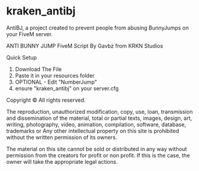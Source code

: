 # kraken_antibj
AntiBJ, a project created to prevent people from abusing BunnyJumps on your FiveM server.

ANTI BUNNY JUMP FiveM Script By Gavbz from KRKN Studios

Quick Setup

1. Download The File
2. Paste it in your resources folder
3. OPTIONAL - Edit "NumberJump"
4. ensure "kraken_antibj" on your server.cfg

Copyright © All rights reserved.

The reproduction, unauthorized modification, copy, use, loan, transmission and dissemination of the material, total or partial texts,
images, design, art, writing, photography, video, animation, compilation, software, database, trademarks or
Any other intellectual property on this site is prohibited without the written permission of its owners.

The material on this site cannot be sold or distributed in any way without permission from the creators for profit or non profit.
If this is the case, the owner will take the appropriate legal actions.
